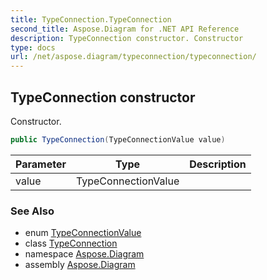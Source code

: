 ```yaml
---
title: TypeConnection.TypeConnection
second_title: Aspose.Diagram for .NET API Reference
description: TypeConnection constructor. Constructor
type: docs
url: /net/aspose.diagram/typeconnection/typeconnection/
---
```

## TypeConnection constructor

Constructor.

```csharp
public TypeConnection(TypeConnectionValue value)
```

| Parameter | Type | Description |
| --- | --- | --- |
| value | TypeConnectionValue |  |

### See Also

* enum [TypeConnectionValue](../../typeconnectionvalue/)
* class [TypeConnection](../)
* namespace [Aspose.Diagram](../../typeconnection/)
* assembly [Aspose.Diagram](../../../)


